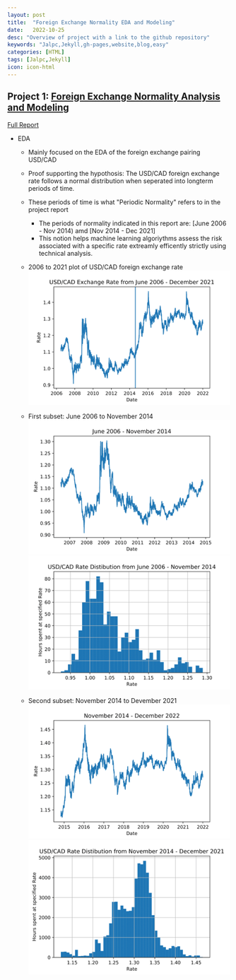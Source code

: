 ```yaml
---
layout: post
title:  "Foreign Exchange Normality EDA and Modeling"
date:   2022-10-25
desc: "Overview of project with a link to the github repository"
keywords: "Jalpc,Jekyll,gh-pages,website,blog,easy"
categories: [HTML]
tags: [Jalpc,Jekyll]
icon: icon-html
---
```


## Project 1: [Foreign Exchange Normality Analysis and Modeling](https://github.com/jamiesolomon/ForeignExchangeNormality)
[Full Report](/images/FullReport.pdf)
 + EDA
    - Mainly focused on the EDA of the foreign exchange pairing USD/CAD
    - Proof supporting the hypothosis: The USD/CAD foreign exchange rate follows a normal distribution when seperated into longterm periods of time.
    - These periods of time is what "Periodic Normality" refers to in the project report
        - The periods of normality indicated in this report are: [June 2006 - Nov 2014) amd [Nov 2014 - Dec 2021]
        - This notion helps machine learning algoriythms assess the risk associated with a specific rate extreamly efficently strictly using technical analysis.
    - 2006 to 2021 plot of USD/CAD foreign exchange rate
    ![Specified pdf plot](/images/USDCAD_FullPlot.png)
    
    - First subset: June 2006 to November 2014
    ![Specified pdf plot](/images/USDCAD_2006-2014_Plot.png)
    ![Specified pdf plot](/images/2006-2014_CADUSD_Hist.png)
    
    - Second subset: November 2014 to Devember 2021
    ![Specified pdf plot](/images/USDCAD_2014-2021_Plot.png)
    ![Specified pdf plot](/images/2014-2021_CADUSD_Hist.png)